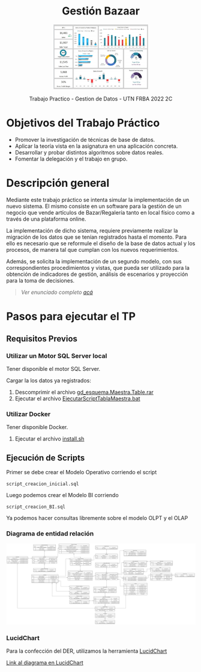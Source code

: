 <h1 align="center"> Gestión Bazaar </h1>
<p align="center">
<img src="tp/images/bazaar.png") width=50% height=50% >
</p>
<p align="center"> Trabajo Practico - Gestion de Datos - UTN FRBA 2022 2C  <p>

# Objetivos del Trabajo Práctico

- Promover la investigación de técnicas de base de datos.
- Aplicar la teoría vista en la asignatura en una aplicación concreta.
- Desarrollar y probar distintos algoritmos sobre datos reales.
- Fomentar la delegación y el trabajo en grupo.

# Descripción general

Mediante este trabajo práctico se intenta simular la implementación de un nuevo
sistema. El mismo consiste en un software para la gestión de un negocio que vende
artículos de Bazar/Regalería tanto en local físico como a través de una plataforma
online.

La implementación de dicho sistema, requiere previamente realizar la migración de
los datos que se tenían registrados hasta el momento. Para ello es necesario que se
reformule el diseño de la base de datos actual y los procesos, de manera tal que cumplan
con los nuevos requerimientos.

Además, se solicita la implementación de un segundo modelo, con sus
correspondientes procedimientos y vistas, que pueda ser utilizado para la obtención de
indicadores de gestión, análisis de escenarios y proyección para la toma de decisiones.

> _Ver enunciado completo [acá](tp/documentos/Enunciado.pdf)_

# Pasos para ejecutar el TP

## Requisitos Previos

### Utilizar un Motor SQL Server local

Tener disponible el motor SQL Server.

Cargar la los datos ya registrados:

1. Descomprimir el archivo [gd_esquema.Maestra.Table.rar](tp/database/gd_esquema.Maestra.Table.rar)
2. Ejecutar el archivo [EjecutarScriptTablaMaestra.bat](tp/database/EjecutarScriptTablaMaestra.bat)

### Utilizar Docker

Tener disponible Docker.

1. Ejecutar el archivo [install.sh](install.sh)

## Ejecución de Scripts

Primer se debe crear el Modelo Operativo corriendo el script

    script_creacion_inicial.sql

Luego podemos crear el Modelo BI corriendo

    script_creacion_BI.sql

Ya podemos hacer consultas libremente sobre el modelo OLPT y el OLAP

### Diagrama de entidad relación

[![Diagrama entidad relación](tp/der/der_2.svg)](https://github.com/sebastiangilberto/utn-gdd-2c2022-tp/raw/main/tp/der/der_2.svg)

### LucidChart

Para la confección del DER, utilizamos la herramienta [LucidChart](https://www.lucidchart.com)

[Link al diagrama en LucidChart](https://lucid.app/lucidchart/4b07c250-a3f0-4099-98a6-95581a7dbb32/edit?invitationId=inv_05041888-b584-4db2-a2a2-e8211068b1a5&page=vlwS8_zE-Bex#)
